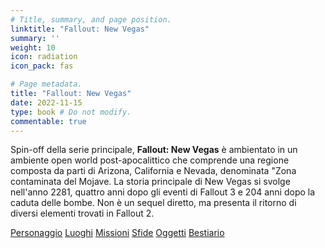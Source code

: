 ```yaml
---
# Title, summary, and page position.
linktitle: "Fallout: New Vegas"
summary: ''
weight: 10
icon: radiation
icon_pack: fas

# Page metadata.
title: "Fallout: New Vegas"
date: 2022-11-15
type: book # Do not modify.
commentable: true
---
```


<div class="fnv">

Spin-off della serie principale, **Fallout: New Vegas** è ambientato in un ambiente open world post-apocalittico che comprende una regione composta da parti di Arizona, California e Nevada, denominata "Zona contaminata del Mojave. La storia principale di New Vegas si svolge nell'anno 2281, quattro anni dopo gli eventi di Fallout 3 e 204 anni dopo la caduta delle bombe. Non è un sequel diretto, ma presenta il ritorno di diversi elementi trovati in Fallout 2.

</div>

<!--
{{< cta cta_text="Personaggio" cta_link="personaggio" cta_alt_text="S.P.E.C.I.A.L., tratti, abilità e abilità extra" cta_alt_link="personaggio"  cta_new_tab="false" >}}
{{< cta cta_text="Luoghi" cta_link="luoghi" cta_alt_text="New Vegas e la Zona contaminata del Mojave" cta_alt_link="luoghi"  cta_new_tab="false" >}}
{{< cta cta_text="Missioni" cta_link="missioni" cta_alt_text="Missioni principali, secondarie e nascoste" cta_alt_link="missioni"  cta_new_tab="false" >}}
{{< cta cta_text="Sfide" cta_link="sfide" cta_alt_text="Sfide" cta_alt_link="sfide"  cta_new_tab="false" >}}
{{< cta cta_text="Oggetti" cta_link="oggetti" cta_alt_text="Armi, armature, droghe, libri..." cta_alt_link="oggetti"  cta_new_tab="false" >}}
{{< cta cta_text="Bestiario" cta_link="bestiario" cta_alt_text="Creature, robot, seguaci e mercanti" cta_alt_link="bestiario"  cta_new_tab="false" >}}
-->

<a href="personaggio" class="btn mojave">Personaggio</a>
<a href="luoghi" class="btn mojave">Luoghi</a>
<a href="missioni" class="btn mojave">Missioni</a>
<a href="personaggio/sfide" class="btn mojave">Sfide</a>
<a href="oggetti" class="btn mojave">Oggetti</a>
<a href="bestiario" class="btn mojave">Bestiario</a>



